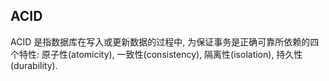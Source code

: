 ## ACID
ACID 是指数据库在写入或更新数据的过程中, 为保证事务是正确可靠所依赖的四个特性: 原子性(atomicity), 一致性(consistency), 隔离性(isolation), 持久性(durability).